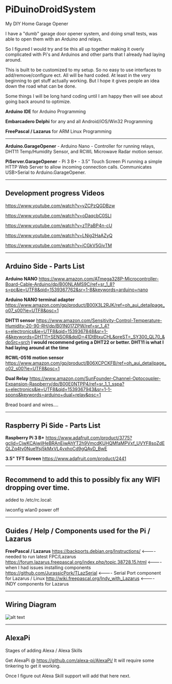# PiDuinoDroidSystem
My DIY Home Garage Opener 

I have a "dumb" garage door opener system, and doing small tests, was able to open them with an Arduino and relays.

So I figured I would try and tie this all up together making it overly complicated with Pi's and Arduinos and other parts that I already had laying around.

This is built to be customized to my setup. So no easy to use interfaces to add/remove/configure ect. All will be hard coded. At least in the very beginning to get stuff actually working. But I hope it gives people an idea down the road what can be done.

Some things I will be long hand coding until I am happy then will see about going back around to optimize. 

<b>Arduino IDE</b> for Arduino Programming

<b>Embarcadero Delphi</b> for any and all Android/iOS/Win32 Programming

<b>FreePascal / Lazarus</b> for ARM Linux Programming

------------------------------------

<b>Arduino.GarageOpener</b> - Arduino Nano - Controller for running relays, DHT11 Temp/Humidity Sensor, and RCWL Microwave Radar motion sensor.

<b>PiServer.GarageOpener</b> - Pi 3 B+ - 3.5" Touch Screen Pi running a simple HTTP Web Server to allow incoming connection calls. Communicates USB>Serial to Arduino.GarageOpener.


--------------------------------------
Development progress Videos 
--------------------------------------

https://www.youtube.com/watch?v=vZCPzQGDBzw

https://www.youtube.com/watch?v=oDaqcbC0SLI

https://www.youtube.com/watch?v=zTPaBP4n-cU

https://www.youtube.com/watch?v=LNig2HaAZyQ

https://www.youtube.com/watch?v=iCGkV5GjvTM


--------------------------------------
Arduino Side - Parts List
--------------------------------------

<b>Arduino NANO</b> https://www.amazon.com/ATmega328P-Microcontroller-Board-Cable-Arduino/dp/B00NLAMS9C/ref=sr_1_8?s=pc&ie=UTF8&qid=1539367762&sr=1-8&keywords=arduino+nano

<b>Arduino NANO terminal adapter</b> https://www.amazon.com/gp/product/B00X3L2RJK/ref=oh_aui_detailpage_o07_s00?ie=UTF8&psc=1

<b>DHT11 sensor</b> https://www.amazon.com/Sensitivity-Control-Temperature-Humidity-20-90-RH/dp/B01N017ZPW/ref=sr_1_4?s=electronics&ie=UTF8&qid=1539367848&sr=1-4&keywords=DHT11+SENSOR&dpID=41DtBtxuCHL&preST=_SY300_QL70_&dpSrc=srch
<b> I would recommend geting a DHT22 or better. DHT11 is what I had laying around at the time</b>

<b>RCWL-0516 motion sensor</b> https://www.amazon.com/gp/product/B06XCPCKFB/ref=oh_aui_detailpage_o02_s00?ie=UTF8&psc=1

<b>Dual Relay</b> https://www.amazon.com/SunFounder-Channel-Optocoupler-Expansion-Raspberry/dp/B00E0NTPP4/ref=sr_1_1_sspa?s=electronics&ie=UTF8&qid=1539367943&sr=1-1-spons&keywords=arduino+dual+relay&psc=1

Bread board and wires....

--------------------------------------
Raspberry Pi Side - Parts List
--------------------------------------

<b>Raspberry Pi 3 B+</b> https://www.adafruit.com/product/3775?gclid=CjwKCAjwjIHeBRAnEiwAhYT2h9VmcdKUHQMfaMPVxf_UVYF8soZdEQLZq4ty0Nue1fsj5kMxVL4vxhoCd9gQAvD_BwE

<b>3.5" TFT Screen</b> https://www.adafruit.com/product/2441

--------------------------------------
Recommend to add this to possibly fix any WIFI dropping over time.
--------------------------------------

added to /etc/rc.local:

iwconfig wlan0 power off

--------------------------------------
Guides / Help / Components used for the Pi / Lazarus
--------------------------------------

<b>FreePascal / Lazarus</b>
https://backports.debian.org/Instructions/ <---- needed to run latest FPC/Lazarus
https://forum.lazarus.freepascal.org/index.php/topic,38728.15.html <---- when I had issues installing components
https://github.com/JurassicPork/TLazSerial <---- Serial Port component for Lazarus / Linux
http://wiki.freepascal.org/Indy_with_Lazarus <---- INDY components for Lazarus

--------------------------------------
Wiring Diagram
--------------------------------------


![alt text](https://github.com/jdredd87/PiDuinoDroidSystem/blob/master/Wiring-Diagram.png)


---------------------------------------
AlexaPi
---------------------------------------
Stages of adding Alexa / Alexa Skills

Get AlexaPi @ https://github.com/alexa-pi/AlexaPi/
It will require some tinkering to get it working.

Once I figure out Alexa Skill support will add that here next.

